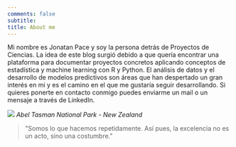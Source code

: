 ```yaml
---
comments: false
subtitle:
title: About me
---
```


Mi nombre es Jonatan Pace y soy la persona detrás de Proyectos de Ciencias. La idea de este blog surgió debido a que quería encontrar una plataforma para documentar proyectos concretos aplicando conceptos de estadística y machine learning con R y Python. El análisis de datos y el desarrollo de modelos predictivos son áreas que han despertado un gran interés en mi y es el camino en el que me gustaría seguir desarrollando. Si quieres ponerte en contacto conmigo puedes enviarme un mail o un mensaje a través de LinkedIn.


![](/img/about_me_photo.jpg)
*Abel Tasman National Park - New Zealand*


> "Somos lo que hacemos repetidamente. Así pues, la excelencia no es un acto, sino una costumbre."